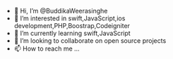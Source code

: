 - 👋 Hi, I’m @BuddikaWeerasinghe
- 👀 I’m interested in swift,JavaScript,ios development,PHP,Boostrap,Codeigniter
- 🌱 I’m currently learning swift,JavaScript
- 💞️ I’m looking to collaborate on open source projects
- 📫 How to reach me ...

<!---
BuddikaWeerasinghe/BuddikaWeerasinghe is a ✨ special ✨ repository because its `README.md` (this file) appears on your GitHub profile.
You can click the Preview link to take a look at your changes.
--->
